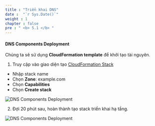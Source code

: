 ```yaml
---
title : "Triển khai DNS"
date :  "`r Sys.Date()`" 
weight : 1
chapter : false
pre : " <b> 5.1 </b> "
---
```


#### DNS Components Deployment

Chúng ta sẽ sử dụng **CloudFormation template** để khởi tạo tài nguyên.

1. Truy cập vào giao diện tạo [CloudFormation Stack](https://console.aws.amazon.com/cloudformation/home?region=us-east-1#/stacks/create/review?stackName=tgw-dns&templateURL=https://ee-assets-prod-us-east-1.s3.amazonaws.com/modules/c1bed8fa7fe74c40bcf1d5397530fdcb/v1/IntermediateLab.3.tgw-dns.yaml&param_AvailabilityZoneA=us-east-1a&param_AvailabilityZoneB=us-east-1b&param_ParentStack=tgw)

- Nhập stack name
- Chọn **Zone**: example.com
- Chọn **Capabilities**
- Chọn **Create stack**

![DNS Components Deployment](/images/Lab-2-DNS/1/0001.png?featherlight=false&width=90pc)

2. Đợi 20 phút sau, hoàn thành tạo stack triển khai hạ tầng.

![DNS Components Deployment](/images/Lab-2-DNS/1/0002.png?featherlight=false&width=90pc)


